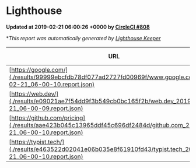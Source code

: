 
# Lighthouse

**Updated at 2019-02-21 06:00:26 +0000 by [CircleCI #808](https://circleci.com/gh/ItinerisLtd/lighthouse-keeper-example/808)**

**This report was automatically generated by [Lighthouse Keeper](https://github.com/itinerisltd/lighthouse-keeper)*

| URL | Performance | Accessibility | Best Practices | SEO | PWA | Updated At |
| --- | --- | --- | --- | --- | --- | --- |
| [https://google.com/](./results/99999ebcfdb78df077ad2727fd00969f/www.google.com_2019-02-21_06-00-10.report.json) | 0.95 | 0.71 | 0.93 | 0.8 | 0.58 | 2019-02-21T06:00:10.880Z |
| [https://web.dev/](./results/e09021ae7f54dd9f3b549cb0bc165f2b/web.dev_2019-02-21_06-00-09.report.json) | 0.9 | 0.93 | 1 | 0.91 | 1 | 2019-02-21T06:00:09.800Z |
| [https://github.com/pricing](./results/aae423b045c13965ddf45c696df2484d/github.com_2019-02-21_06-00-10.report.json) | 0.71 | 0.89 | 0.93 | 0.9 | 0.58 | 2019-02-21T06:00:10.896Z |
| [https://typist.tech/](./results/e463522d02041e06b035e8f61910fd43/typist.tech_2019-02-21_06-00-10.report.json) | 1 |  |  |  |  | 2019-02-21T06:00:10.055Z |
